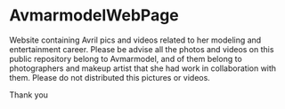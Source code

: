 # AvmarmodelWebPage
Website containing Avril pics and videos related to her modeling and entertainment career.
Please be advise all the photos and videos on this public repository belong to Avmarmodel, and of them belong to photographers and
makeup artist that she had work in collaboration with them. Please do not distributed this pictures or videos.

Thank you 
